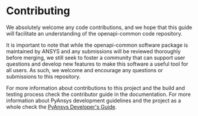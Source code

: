 # Contributing

We absolutely welcome any code contributions, and we hope that this
guide will facilitate an understanding of the openapi-common code
repository.

It is important to note that while the openapi-common
software package is maintained by ANSYS and any submissions will be
reviewed thoroughly before merging, we still seek to foster a community
that can support user questions and develop new features to make this
software a useful tool for all users.  As such, we welcome and encourage
any questions or submissions to this repository.

For more information about contributions to this project and the build
and testing process check the contributor guide in the documentation.
For more information about PyAnsys development guidelines and the project
as a whole check the [PyAnsys Developer's Guide](https://github.com/pyansys/about).
